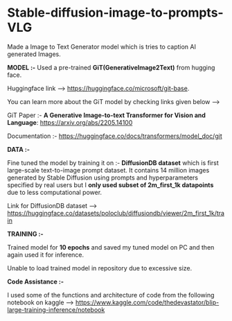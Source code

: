 # Stable-diffusion-image-to-prompts-VLG
Made a Image to Text Generator model which is tries to caption AI generated Images.


**MODEL :-** Used a pre-trained **GiT(GenerativeImage2Text)** from hugging face. 

Huggingface link --> https://huggingface.co/microsoft/git-base.

You can learn more about the GiT model by checking links given below -->

GiT Paper :- **A Generative Image-to-text Transformer for Vision and Language**: https://arxiv.org/abs/2205.14100

Documentation :- https://huggingface.co/docs/transformers/model_doc/git

**DATA :-** 

Fine tuned the model by training it on :- **DiffusionDB dataset** which is first large-scale text-to-image prompt dataset.
It contains 14 million images generated by Stable Diffusion using prompts and hyperparameters specified by real users but I **only used subset of 2m_first_1k datapoints** due to less computational power.

Link for DiffusionDB dataset --> https://huggingface.co/datasets/poloclub/diffusiondb/viewer/2m_first_1k/train

**TRAINING :-** 

Trained model for **10 epochs** and saved my tuned model on PC and then again used it for inference.

Unable to load trained model in repository due to excessive size.

**Code Assistance :-** 

I used some of the functions and architecture of code from the following notebook on kaggle --> https://www.kaggle.com/code/thedevastator/blip-large-training-inference/notebook
